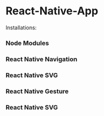 # React-Native-App


Installations:
### Node Modules
### React Native Navigation
### React Native SVG
### React Native Gesture
### React Native SVG

